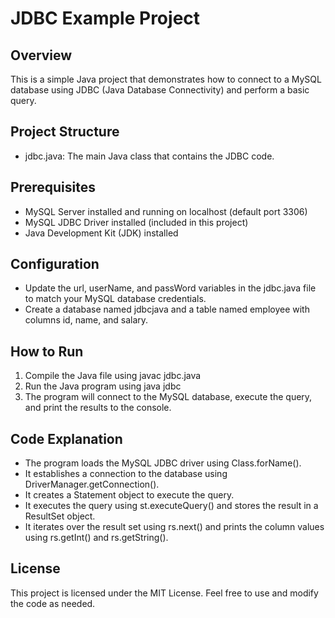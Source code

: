 # JDBC Example Project

## Overview

This is a simple Java project that demonstrates how to connect to a MySQL database using JDBC (Java Database Connectivity) and perform a basic query.

## Project Structure

- jdbc.java: The main Java class that contains the JDBC code.

## Prerequisites

- MySQL Server installed and running on localhost (default port 3306)
- MySQL JDBC Driver installed (included in this project)
- Java Development Kit (JDK) installed

## Configuration

- Update the url, userName, and passWord variables in the jdbc.java file to match your MySQL database credentials.
- Create a database named jdbcjava and a table named employee with columns id, name, and salary.

## How to Run

1. Compile the Java file using javac jdbc.java
2. Run the Java program using java jdbc
3. The program will connect to the MySQL database, execute the query, and print the results to the console.

## Code Explanation

- The program loads the MySQL JDBC driver using Class.forName().
- It establishes a connection to the database using DriverManager.getConnection().
- It creates a Statement object to execute the query.
- It executes the query using st.executeQuery() and stores the result in a ResultSet object.
- It iterates over the result set using rs.next() and prints the column values using rs.getInt() and rs.getString().

## License

This project is licensed under the MIT License. Feel free to use and modify the code as needed.

